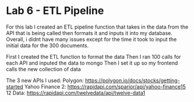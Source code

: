 # Lab 6 - ETL Pipeline

For this lab I created an ETL pipeline function that takes in the data from the API that is being called then formats it and inputs it into my database. Overall, i didnt have many issues except for the time it took to input the initial data for the 300 documents. 

First I created the ETL function to format the data
Then I ran 100 calls for each API and inputed the data to mongo
Then I set it up so my frontend calls the new collection of data

The 3 new APIs I used:
Polygon: https://polygon.io/docs/stocks/getting-started
Yahoo Finance 2: https://rapidapi.com/sparior/api/yahoo-finance15
12 Data: https://rapidapi.com/twelvedata/api/twelve-data1
